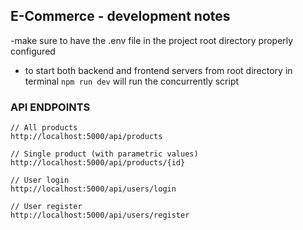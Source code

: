 ## E-Commerce - development notes

-make sure to have the .env file in the project root directory
properly configured

- to start both backend and frontend servers from
  root directory in terminal `npm run dev` will run the concurrently
  script

### API ENDPOINTS

    // All products
    http://localhost:5000/api/products

    // Single product (with parametric values)
    http://localhost:5000/api/products/{id}

    // User login
    http://localhost:5000/api/users/login

    // User register
    http://localhost:5000/api/users/register
